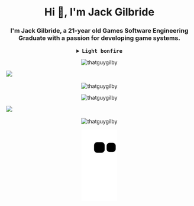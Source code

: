 <h1 align="center">Hi 👋, I'm Jack Gilbride</h1>
<h3 align="center">I'm Jack Gilbride, a 21-year old Games Software Engineering Graduate with a passion for developing game systems.</h3>

<details align="center">

<summary> <b> <samp> Light bonfire </samp></b></summary>
<samp>
 <b><h2 style="color: #fc6203">B O N F I R E &nbsp; L I T !</h2> </b>

<img src="https://raw.githubusercontent.com/TanZng/TanZng/master/assets/bonefire.gif" width="200"/>

Current Project: <a href="https://github.com/ThatGuyGilby/PlatformFighter">A platform fighter package for Unity!</a>

<p align="center">
  <a rel="nofollow noopener noreferrer" target="_blank" href="https://www.linkedin.com/in/jack-m-gilbride//">
  <img src="https://raw.githubusercontent.com/TanZng/TanZng/master/assets/linkedin.png" width="30px" alt="LinkedIn"></a>
  &nbsp; 
  &nbsp;
  <a rel="nofollow noopener noreferrer" target="_blank" href="https://tanx.dev/estus-flask">
  <img src="https://raw.githubusercontent.com/TanZng/TanZng/master/assets/estus_flask.png" width="23px" alt="Secret"></a>
</p> 


</samp>
</details>

<p align="center"> <img src="https://komarev.com/ghpvc/?username=thatguygilby" alt="thatguygilby" /> </p>

<img src="https://user-images.githubusercontent.com/73097560/115834477-dbab4500-a447-11eb-908a-139a6edaec5c.gif">

<p align="center"> <img src="https://github-readme-stats.vercel.app/api/top-langs/?username=thatguygilby&hide=c,objective-c&theme=tokyonight" alt="thatguygilby" /> </p>
<p align="center"> <img src="https://github-readme-stats.vercel.app/api?username=thatguygilby&show_icons=true&count_private=true&theme=tokyonight" alt="thatguygilby" /> </p>

<img src="https://user-images.githubusercontent.com/73097560/115834477-dbab4500-a447-11eb-908a-139a6edaec5c.gif">

<p align="center"> <img src="https://github-profile-trophy.vercel.app/?username=thatguygilby&theme=onedark" alt="thatguygilby" /> </p>

<p align="center"> <img src="https://raw.githubusercontent.com/ThatGuyGilby/ThatGuyGilby/output/github-contribution-grid-snake.svg" alt="thatguygilby" /> </p>

